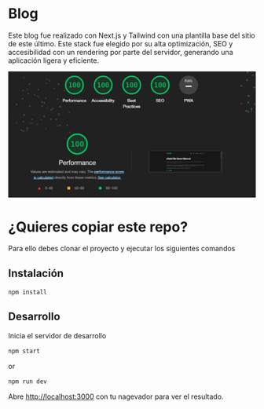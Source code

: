 # Blog

Este blog fue realizado con Next.js y Tailwind con una plantilla base del sitio de este último. Este stack fue elegido por su alta optimización, SEO y accesibilidad con un rendering por parte del servidor, generando una aplicación ligera y eficiente.

![Lighthouse](/public/static/images/lighthouse.jpg)

# ¿Quieres copiar este repo?

Para ello debes clonar el proyecto y ejecutar los siguientes comandos

## Instalación

```bash
npm install
```

## Desarrollo

Inicia el servidor de desarrollo

```bash
npm start
```

or

```bash
npm run dev
```

Abre [http://localhost:3000](http://localhost:3000) con tu nagevador para ver el resultado.
